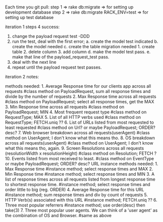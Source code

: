 Each time you git pull:
  step 1 => rake db:migrate => for setting up development database
  step 2 => rake db:migrate RACK_ENV=test  => for setting up test database

iteration 1 steps 4 success:
  1. change the payload request test -DDD
  2. run the test, deal with the first error;
        a. create the model test indicated
        b. create the model needed
        c. create the table migration needed
             1. create table
             2. delete column
             3. add column
        d. make the model test pass.
        e. make that line of the payload_request_test pass.
  3. deal with the next line
  4. repeat until the payload request test passes.

iteration 2 notes:

  methods needed:
    1. Average Response time for our clients app across all requests
      #class method on PayloadRequest, sum all response times and divide by the number of requests
    2. Max Response time across all requests
      #class method on PayloadRequest; select all response times, get the MAX
    3. Min Response time across all requests
      #class method on PayloadRequest; MIN
    4. Most frequent request type
      #class method on RequestType; MAX
    5. List of all HTTP verbs used
      #class method on RequestType; FETCH.uniq ??
    6. List of URLs listed from most requested to least requested
      #class method on Url? or maybe PayloadRequest; ORDER? desc?
    7. Web browser breakdown across all requests(userAgent)
      #class method on UserAgent; I don't know what this means tho.
    8. OS breakdown across all requests(userAgent)
      #class method on UserAgent; I don't know what this means tho, again.
    9. Screen Resolutions across all requests (resolutionWidth x resolutionHeight)
      #class method on Resolution; FETCH ?
    10. Events listed from most received to least.
      #class method on EventType or maybe PayloadRequest; ORDER? desc?
  URL instance methods needed: 
    1.  Max Response time
      #instance method; select response times and MAX
    2.  Min Response time
      #instance method; select response times and MIN
    3.  A list of response times across all requests listed from longest response time to shortest response time.
      #instance method; select response times and order little to big (reg. ORDER)
    4.  Average Response time for this URL
      #instance method; sum response times and div by count of requests
    5.  HTTP Verb(s) associated with this URL
      #instance method; FETCH.uniq ??
    6.  Three most popular referrers
      #instance method; use order(desc) then take(3)
    7.  Three most popular user agents. We can think of a 'user agent' as the combination of OS and Browser.
      #same as above
